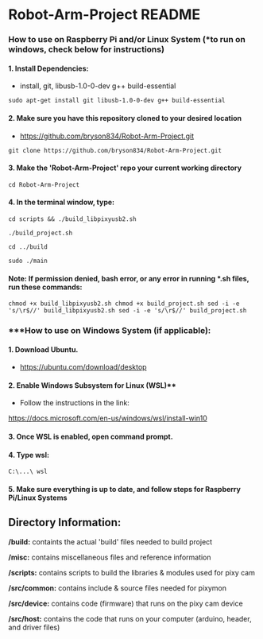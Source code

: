 # Robot-Arm-Project README

<Enter Description Here>

### How to use on Raspberry Pi and/or Linux System (*to run on windows, check below for instructions)

#### 1. Install Dependencies:

- install, git, libusb-1.0-0-dev g++ build-essential

``
sudo apt-get install git libusb-1.0-0-dev g++ build-essential
``

#### 2. Make sure you have this repository cloned to your desired location

- https://github.com/bryson834/Robot-Arm-Project.git

``
git clone https://github.com/bryson834/Robot-Arm-Project.git
``

#### 3. Make the 'Robot-Arm-Project' repo your current working directory

``
cd Robot-Arm-Project
``

#### 4. In the terminal window, type:

``
cd scripts && ./build_libpixyusb2.sh
``

``
./build_project.sh
``

``
cd ../build
``

``
sudo ./main
``

#### Note: If permission denied, bash error, or any error in running *.sh files, run these commands:

``
chmod +x build_libpixyusb2.sh
chmod +x build_project.sh
sed -i -e 's/\r$//' build_libpixyusb2.sh
sed -i -e 's/\r$//' build_project.sh
``



### ***How to use on Windows System (if applicable):

#### 1. Download Ubuntu.

- https://ubuntu.com/download/desktop

#### 2. Enable Windows Subsystem for Linux (WSL)**

- Follow the instructions in the link:

https://docs.microsoft.com/en-us/windows/wsl/install-win10

#### 3. Once WSL is enabled, open command prompt.

#### 4. Type wsl:

``
C:\...\ wsl
``

#### 5. Make sure everything is up to date, and follow steps for Raspberry Pi/Linux Systems

## **Directory Information:**

**/build:** containts the actual 'build' files needed to build project

**/misc:** contains miscellaneous files and reference information

**/scripts:** contains scripts to build the libraries & modules used for
pixy cam

**/src/common:** contains include & source files needed for pixymon 

**/src/device:** contains code (firmware) that runs on the pixy cam device

**/src/host:** contains the code that runs on your computer (arduino, header, 
and driver files)
